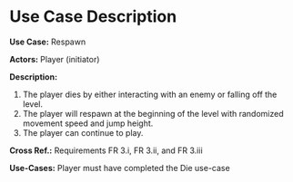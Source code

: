 # Use Case Description

**Use Case:** Respawn

**Actors:** Player (initiator)

**Description:**

1. The player dies by either interacting with an enemy or falling off the level.
1. The player will respawn at the beginning of the level with randomized movement speed and jump height.
1. The player can continue to play.

**Cross Ref.:** Requirements FR 3.i, FR 3.ii, and FR 3.iii

**Use-Cases:** Player must have completed the Die use-case
